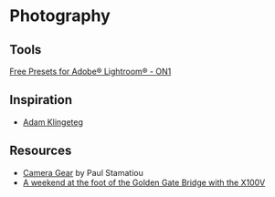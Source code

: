 # Photography

## Tools

[Free Presets for Adobe® Lightroom® - ON1](https://www.on1.com/free/lightroom-presets/)

## Inspiration

- [Adam Klingeteg](http://www.adamklingeteg.com/)

## Resources

- [Camera Gear](https://paulstamatiou.com/photos/gear/) by Paul Stamatiou
- [A weekend at the foot of the Golden Gate Bridge with the X100V](https://www.arun.is/blog/cavallo-point/)

